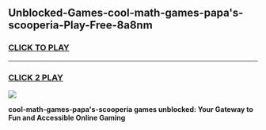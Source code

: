 
## Unblocked-Games-cool-math-games-papa's-scooperia-Play-Free-8a8nm
<h3>
<a href="https://premium76.site?title=cool-math-games-papa's-scooperia&ref=15A">CLICK TO PLAY</a></h3>
<hr>

<h3>
<a href="https://premium76.site?title=cool-math-games-papa's-scooperia&ref=15A">CLICK 2 PLAY</a>
  
</h3>

<a href="https://premium76.site?title=cool-math-games-papa's-scooperia&ref=15A"><img src="https://clearcache.store/games.png"></a>


**cool-math-games-papa's-scooperia games unblocked: Your Gateway to Fun and Accessible Online Gaming**
